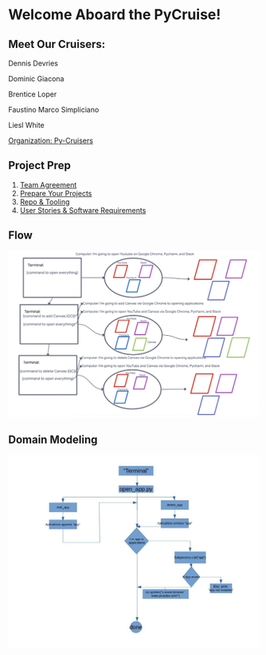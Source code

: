# Welcome Aboard the PyCruise!  

## Meet Our Cruisers:  

Dennis Devries  

Dominic Giacona  

Brentice Loper  

Faustino Marco Simpliciano  

Liesl White

[Organization: Py-Cruisers](https://github.com/Py-Cruisers)

## Project Prep  

1. [Team Agreement](project-preps/prep-1)
2. [Prepare Your Projects](project-preps/prep-2)
3. [Repo & Tooling](project-preps/prep-3)
4. [User Stories & Software Requirements](project-preps/prep-4)

## Flow

![PyCruise Flowchart](flowchart.png)

## Domain Modeling  

![PyCruise Domain Model](domain_model.jpg)
